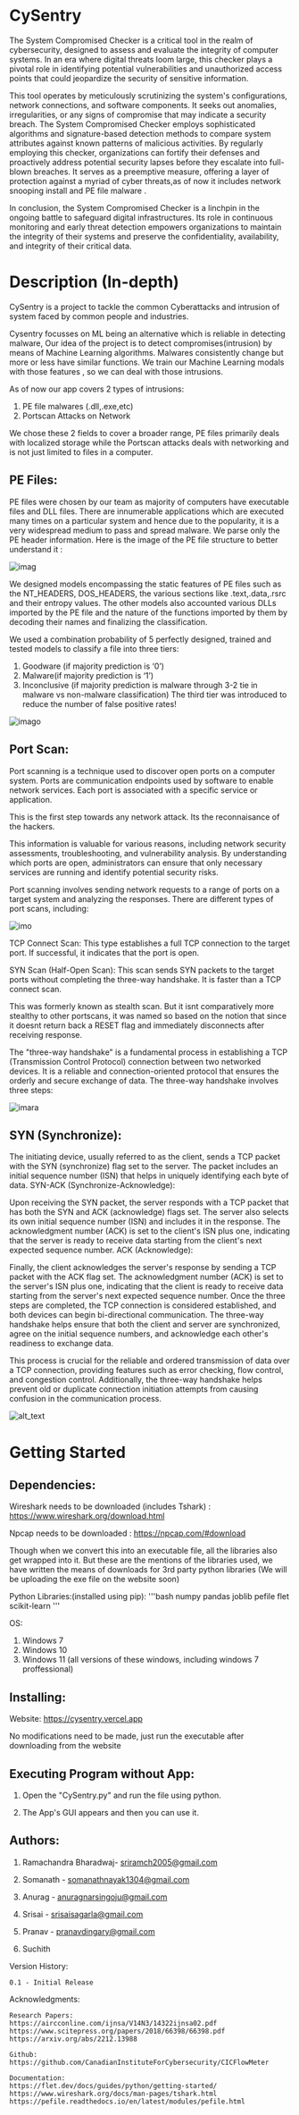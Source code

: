 

# CySentry

The System Compromised Checker is a critical tool in the realm of cybersecurity, designed to assess and evaluate the integrity of computer systems. In an era where digital threats loom large, this checker plays a pivotal role in identifying potential vulnerabilities and unauthorized access points that could jeopardize the security of sensitive information. 

This tool operates by meticulously scrutinizing the system's configurations, network connections, and software components. It seeks out anomalies, irregularities, or any signs of compromise that may indicate a security breach. The System Compromised Checker employs sophisticated algorithms and signature-based detection methods to compare system attributes against known patterns of malicious activities. By regularly employing this checker, organizations can fortify their defenses and proactively address potential security lapses before they escalate into full-blown breaches. It serves as a preemptive measure, offering a layer of protection against a myriad of cyber threats,as of now it includes network snooping install and PE file malware .

 In conclusion, the System Compromised Checker is a linchpin in the ongoing battle to safeguard digital infrastructures. Its role in continuous monitoring and early threat detection empowers organizations to maintain the integrity of their systems and preserve the confidentiality, availability, and integrity of their critical data.

# Description (In-depth)

CySentry is a project to tackle the common Cyberattacks and intrusion of system faced by common people and industries.

Cysentry focusses on ML being an alternative which is reliable in detecting malware,
Our idea of the project is to detect compromises(intrusion) by means of Machine Learning algorithms. 
Malwares consistently change but more or less have similar functions.
We train our Machine Learning modals with those features , so we can deal with those intrusions.

As of now our app covers 2 types of intrusions:
1) PE file malwares (.dll,.exe,etc)
2) Portscan Attacks on Network

We chose these 2 fields to cover a broader range, PE files primarily deals with localized storage
while the Portscan attacks deals with networking and is not just limited to files in a computer. 

## PE Files:

PE files were chosen by our team as majority of computers have executable files and DLL files. There are innumerable applications which are executed many times on a particular system and hence due to the popularity, it is a very widespread medium to pass and spread malware.
We parse only the PE header information. Here is the image of the PE file structure to better understand it :

![imag](readme_images/Portable-executable-file-format.png)

We designed models encompassing the static features of PE files such as the NT_HEADERS, DOS_HEADERS, the various sections like .text,.data,.rsrc and their entropy values. The other models also accounted various DLLs imported by the PE file and the nature of the functions imported by them by decoding their names and finalizing the classification.

We used a combination probability of 5 perfectly designed, trained and tested models to classify a file into three tiers:

1) Goodware (if majority prediction is ‘0’)
2) Malware(if majority prediction is ‘1’)
3) Inconclusive (if majority prediction is malware through 3-2 tie in malware vs non-malware classification)
The third tier was introduced to reduce the number of false positive rates!

![imago](readme_images/PE-Structure.png)


## Port Scan:

Port scanning is a technique used to discover open ports on a computer system. Ports are communication endpoints used by software to enable network services. Each port is associated with a specific service or application.

This is the first step towards any network attack. Its the reconnaisance of the hackers. 


This information is valuable for various reasons, including network security assessments, troubleshooting, and vulnerability analysis. By understanding which ports are open, administrators can ensure that only necessary services are running and identify potential security risks.

Port scanning involves sending network requests to a range of ports on a target system and analyzing the responses. There are different types of port scans, including:

![imo](readme_images/white.jpg)

TCP Connect Scan: This type establishes a full TCP connection to the target port. If successful, it indicates that the port is open.

SYN Scan (Half-Open Scan): This scan sends SYN packets to the target ports without completing the three-way handshake. It is faster than a TCP connect scan.

This was formerly known as stealth scan. But it isnt comparatively more stealthy to other portscans, it was named so based on the notion that since it doesnt return back a RESET flag and immediately disconnects after receiving response.

The "three-way handshake" is a fundamental process in establishing a TCP (Transmission Control Protocol) connection between two networked devices. It is a reliable and connection-oriented protocol that ensures the orderly and secure exchange of data. The three-way handshake involves three steps:

![imara](readme_images/porter.png)

## SYN (Synchronize):

The initiating device, usually referred to as the client, sends a TCP packet with the SYN (synchronize) flag set to the server.
The packet includes an initial sequence number (ISN) that helps in uniquely identifying each byte of data.
SYN-ACK (Synchronize-Acknowledge):

Upon receiving the SYN packet, the server responds with a TCP packet that has both the SYN and ACK (acknowledge) flags set.
The server also selects its own initial sequence number (ISN) and includes it in the response.
The acknowledgment number (ACK) is set to the client's ISN plus one, indicating that the server is ready to receive data starting from the client's next expected sequence number.
ACK (Acknowledge):

Finally, the client acknowledges the server's response by sending a TCP packet with the ACK flag set.
The acknowledgment number (ACK) is set to the server's ISN plus one, indicating that the client is ready to receive data starting from the server's next expected sequence number.
Once the three steps are completed, the TCP connection is considered established, and both devices can begin bi-directional communication. The three-way handshake helps ensure that both the client and server are synchronized, agree on the initial sequence numbers, and acknowledge each other's readiness to exchange data.

This process is crucial for the reliable and ordered transmission of data over a TCP connection, providing features such as error checking, flow control, and congestion control. Additionally, the three-way handshake helps prevent old or duplicate connection initiation attempts from causing confusion in the communication process.

![alt_text](readme_images/3way.png)

# Getting Started
## Dependencies:

Wireshark needs to be downloaded (includes Tshark) : https://www.wireshark.org/download.html

Npcap needs to be downloaded : https://npcap.com/#download

Though when we convert this into an executable file, all the libraries also get wrapped into it.
But these are the mentions of the libraries used, we have written the means of downloads for 3rd party python libraries
(We will be uploading the exe file on the website soon)

Python Libraries:(installed using pip):
'''bash
 numpy
 pandas
 joblib
 pefile
 flet
 scikit-learn 
'''

OS:
1) Windows 7
2) Windows 10
3) Windows 11
(all versions of these windows, including windows 7 proffessional)


## Installing:

Website: https://cysentry.vercel.app

No modifications need to be made, just run the executable after downloading from the website


## Executing Program without App:

1) Open the "CySentry.py" and run the file using python.

2) The App's GUI appears and then you can use it.

## Authors:

1) Ramachandra Bharadwaj- sriramch2005@gmail.com

2) Somanath - somanathnayak1304@gmail.com

3) Anurag - anuragnarsingoju@gmail.com

4) Srisai - srisaisagarla@gmail.com

5) Pranav - pranavdingary@gmail.com

6) Suchith

Version History:

    0.1 - Initial Release

Acknowledgments:

    Research Papers:
    https://aircconline.com/ijnsa/V14N3/14322ijnsa02.pdf
    https://www.scitepress.org/papers/2018/66398/66398.pdf
    https://arxiv.org/abs/2212.13988

    Github:
    https://github.com/CanadianInstituteForCybersecurity/CICFlowMeter

    Documentation:
    https://flet.dev/docs/guides/python/getting-started/
    https://www.wireshark.org/docs/man-pages/tshark.html
    https://pefile.readthedocs.io/en/latest/modules/pefile.html


